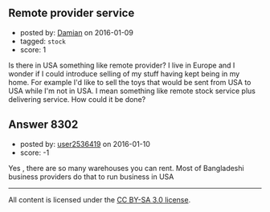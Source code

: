 ## Remote provider service

- posted by: [Damian](https://stackexchange.com/users/7604890/damian) on 2016-01-09
- tagged: `stock`
- score: 1

Is there in USA something like remote provider?
I live in Europe and I wonder if I could introduce selling of my stuff having kept being in my home. For example I'd like to sell the toys that would be sent from USA to USA while I'm not in USA. I mean something like remote stock service plus delivering service.
How could it be done?


## Answer 8302

- posted by: [user2536419](https://stackexchange.com/users/2988192/user2536419) on 2016-01-10
- score: -1

Yes , there are so many warehouses you can rent. Most of Bangladeshi business providers do that to run business in USA



---

All content is licensed under the [CC BY-SA 3.0 license](https://creativecommons.org/licenses/by-sa/3.0/).
